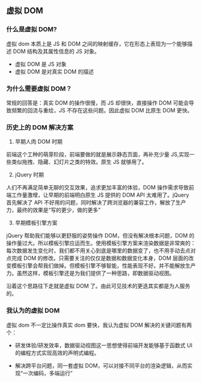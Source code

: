 ## 虚拟 DOM

### 什么是虚拟 DOM?

虚拟 dom 本质上是 JS 和 DOM 之间的映射缓存，它在形态上表现为一个能够描述 DOM 结构及其属性信息的 JS 对象。

- 虚拟 DOM 是 JS 对象
- 虚拟 DOM 是对真实 DOM 的描述

### 为什么需要虚拟 DOM？

常规的回答是：真实 DOM 的操作很慢，而 JS 却很快，直接操作 DOM 可能会导致频繁的回流与重绘，JS 不存在这些问题。因此虚拟 DOM 比原生 DOM 更快。

### 历史上的 DOM 解决方案

1. 早期人肉 DOM 时期

前端这个工种的萌芽阶段，前端要做的就是展示静态页面，再补充少量 JS,实现一些类似拖拽、隐藏、幻灯片之类的特效。原生 JS 就够用了。

2. jQuery 时期

人们不再满足简单无聊的交互效果，追求更加丰富的体验，DOM 操作需求导致前端工作量激增，让早期的前端明白原生 JS 提供的 DOM API 太难用了。jQuery 首先解决了 API 不好用的问题，同时解决了跨浏览器的兼容工作，解放了生产力，最终的效果是“写的更少，做的更多”

3. 早期模板引擎方案

jQuery 帮助我们能够以更舒服的姿势操作 DOM，但没有解决根本问题，DOM 的操作量过大。所以模板引擎应运而生。使用模板引擎方案来渲染数据是非常爽的：每次数据发生变化时，我们都不用关心到底是哪里的数据变了，也不用手动去点对点完成 DOM 的修改。只需要关注的仅仅是数据和数据变化本身，DOM 层面的改变模板引擎会帮我们做掉。但模板引擎不够智能，性能表现不好。并不能解放生产力。虽然这样，模板引擎还是为我们提供了一种思路，即数据驱动视图。

沿着这个思路往下走就是虚拟 DOM 了。由此可见技术的更迭其实都是为人服务的。

### 我认为的虚拟 DOM

虚拟 dom 不一定比操作真实 dom 要快，我认为虚拟 DOM 解决的关键问题有两个：

- 研发体验/研发效率，数据驱动视图这一思想使得前端开发能够基于函数式 UI 的编程方式实现高效的声明式编程。

- 解决跨平台问题，同一套虚拟 DOM，可以对接不同平台的渲染逻辑，从而实现“一次编码，多端运行”
